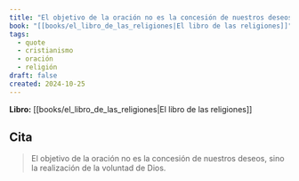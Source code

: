 ```yaml
---
title: "El objetivo de la oración no es la concesión de nuestros deseos, sino la realiza..."
book: "[[books/el_libro_de_las_religiones|El libro de las religiones]]"
tags:
  - quote
  - cristianismo
  - oración
  - religión
draft: false
created: 2024-10-25
---
```


**Libro:** [[books/el_libro_de_las_religiones|El libro de las religiones]]

## Cita
> El objetivo de la oración no es la concesión de nuestros deseos, sino la realización de la voluntad de Dios.
